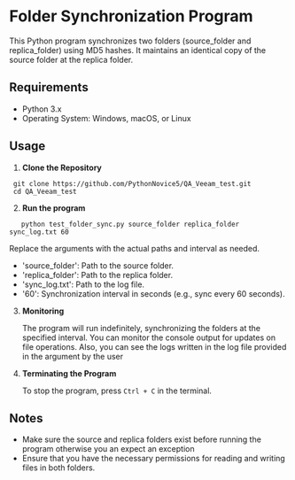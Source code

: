 # Folder Synchronization Program
This Python program synchronizes two folders (source_folder and replica_folder) using MD5 hashes. It maintains an identical copy of the source folder at the replica folder.

## Requirements
- Python 3.x
- Operating System: Windows, macOS, or Linux

## Usage
1.  **Clone the Repository** 
   ```
    git clone https://github.com/PythonNovice5/QA_Veeam_test.git
    cd QA_Veeam_test
  ```
2. **Run the program**
   
`    python test_folder_sync.py source_folder replica_folder sync_log.txt 60
`

   Replace the arguments with the actual paths and interval as needed.

- 'source_folder': Path to the source folder.
- 'replica_folder': Path to the replica folder.
- 'sync_log.txt': Path to the log file.
- '60': Synchronization interval in seconds (e.g., sync every 60 seconds).

3. **Monitoring**
   
      The program will run indefinitely, synchronizing the folders at the specified interval. You can monitor the console output for updates on file operations. Also, you can see the logs written in the log file       provided in the argument by the user    

4. **Terminating the Program**

      To stop the program, press `Ctrl + C` in the terminal.

## Notes
  - Make sure the source and replica folders exist before running the program otherwise you an expect an exception
  - Ensure that you have the necessary permissions for reading and writing files in both folders.
